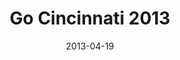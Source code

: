 ---
layout: media
category: media
title: "Go Cincinnati 2013"
date: 2013-04-19
description: "Sign up now!"
tag: 
 - go-cincinnati
yt-embed-url: ""
video: "http://s3.amazonaws.com/crossroads-media/other-media/video/gocincinnati2013promo.mp4"
video-poster: "http://s3.amazonaws.com/crossroads-media/images/gocincinnati2013.jpg"
---